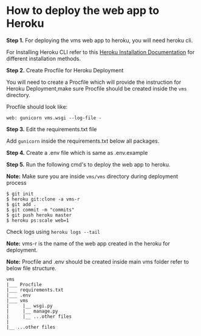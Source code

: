 # How to deploy the web app to Heroku

**Step 1.** For deploying the vms web app to heroku, you will need heroku cli.

   For Installing Heroku CLI refer to this [Heroku Installation Documentation](https://devcenter.heroku.com/articles/heroku-cli) for different installation methods.
   

**Step 2.** Create Procfile for Heroku Deployment
   
   You will need to create a Procfile which will provide the instruction for Heroku Deployment,make sure Procfile should be created inside the `vms` directory.
   
   Procfile should look like:
   
   ```
   web: gunicorn vms.wsgi --log-file -
   ```
   
**Step 3.** Edit the requirements.txt file
 
   Add `gunicorn` inside the requirements.txt below all packages.
   
**Step 4.** Create a .env file which is same as .env.example
  
**Step 5.** Run the following cmd's to deploy the web app to heroku.

  **Note:** Make sure you are inside `vms/vms` directory during deployment process

  ``` 
  $ git init
  $ heroku git:clone -a vms-r 
  $ git add .
  $ git commit -m "commits"
  $ git push heroku master
  $ heroku ps:scale web=1
  ```
  Check logs using `heroku logs --tail`
  
  **Note:** vms-r is the name of the web app created in the heroku for deployment.
  
  **Note:** Procfile and .env should be created inside main vms folder refer to below file structure.
  
  ```
  vms
  |___ Procfile
  |___ requirements.txt
  |___ .env
  |___ vms 
  |     |__ wsgi.py
  |     |__ manage.py
  |     |__ ...other files
  |
  |__ ...other files
  ```
  
  
  
  
  
   
   
